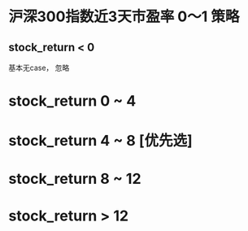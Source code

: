 # 沪深300指数近3天市盈率 0～1 策略

## stock_return < 0

基本无case， 忽略

# stock_return 0 ~ 4

<!-- 
#   2022年: 450.0       4个case
#   2023年: -4139.0      9个case
#   2024年: 1968.0       4个case
-->

# stock_return 4 ~ 8 [优先选]

<!-- 
#   2022年: 2393.0       10个case
#   2023年: 569.0        10个case
#   2024年: 4002.0       11个case
-->

# stock_return 8 ~ 12

<!-- 
#   2022年: -388.0       1个case
#   2023年: 419.0        3个case
#   2024年: -1053.0       9个case
-->

# stock_return > 12

<!-- 
#   2022年: -639.0       2个case
#   2023年: -913.0        2个case
#   2024年: 2663.0       6个case
-->
